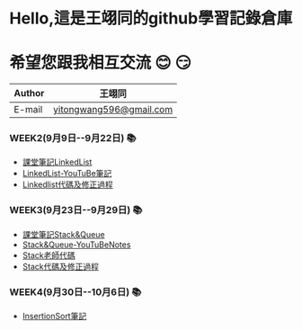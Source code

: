 Hello,這是王翊同的github學習記錄倉庫
==================
希望您跟我相互交流 :blush: :smirk:
=============================================



|Author|王翊同|
|---|---
|E-mail|yitongwang596@gmail.com

### WEEK2(9月9日--9月22日) :books:
* [課堂筆記LinkedList](/Linkedlist/LearningNote20190924.md)
* [LinkedList-YouTuBe筆記](/Linkedlist/LinkedList-YouTuBe筆記.md)
* [Linkedlist代碼及修正過程](/Linkedlist/LinkedlistCodeProcess.md)

### WEEK3(9月23日--9月29日) :books:
* [課堂筆記Stack&Queue](/StackAndQueue/Stack&Queue.md)
* [Stack&Queue-YouTuBeNotes](/StackAndQueue/Stack&Queue-YouTuBeNotes.md)
* [Stack老師代碼](/StackAndQueue/Stack老師代碼.md)
* [Stack代碼及修正過程](/StackAndQueue/Stack代碼及修正過程.md)

### WEEK4(9月30日--10月6日) :books:
* [InsertionSort筆記](/InsertionSort/InsertionSort.md)
